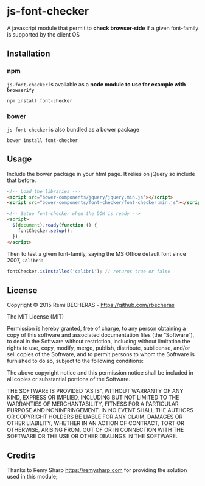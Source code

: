 # js-font-checker

A javascript module that permit to **check browser-side** if a given font-family is supported by the client OS

## Installation

### npm

`js-font-checker` is available as a **node module to use for example with `browserify`**

    npm install font-checker

### bower

`js-font-checker` is also bundled as a bower package

    bower install font-checker

## Usage

Include the bower package in your html page. It relies on jQuery so include that before.

```html
<!-- Load the libraries -->
<script src="bower-components/jquery/jquery.min.js"></script>
<script src="bower-components/font-checker/font-checker.min.js"></script>

<!-- Setup font-checker when the DOM is ready -->
<script>
  $(document).ready(function () {
    fontChecker.setup();
  });
</script>

```

Then to test a given font-family, saying the MS Office default font since 2007, `Calibri`:

```js
fontChecker.isInstalled('calibri'); // returns true or false
```

## License

Copyright © 2015 Rémi BECHERAS - https://github.com/rbecheras

The MIT License (MIT)

Permission is hereby granted, free of charge, to any person obtaining a copy of this software and associated documentation files (the “Software”), to deal in the Software without restriction, including without limitation the rights to use, copy, modify, merge, publish, distribute, sublicense, and/or sell copies of the Software, and to permit persons to whom the Software is furnished to do so, subject to the following conditions:

The above copyright notice and this permission notice shall be included in all copies or substantial portions of the Software.

THE SOFTWARE IS PROVIDED “AS IS”, WITHOUT WARRANTY OF ANY KIND, EXPRESS OR IMPLIED, INCLUDING BUT NOT LIMITED TO THE WARRANTIES OF MERCHANTABILITY, FITNESS FOR A PARTICULAR PURPOSE AND NONINFRINGEMENT. IN NO EVENT SHALL THE AUTHORS OR COPYRIGHT HOLDERS BE LIABLE FOR ANY CLAIM, DAMAGES OR OTHER LIABILITY, WHETHER IN AN ACTION OF CONTRACT, TORT OR OTHERWISE, ARISING FROM, OUT OF OR IN CONNECTION WITH THE SOFTWARE OR THE USE OR OTHER DEALINGS IN THE SOFTWARE.


## Credits

Thanks to Remy Sharp https://remysharp.com for providing the solution used in this module;
